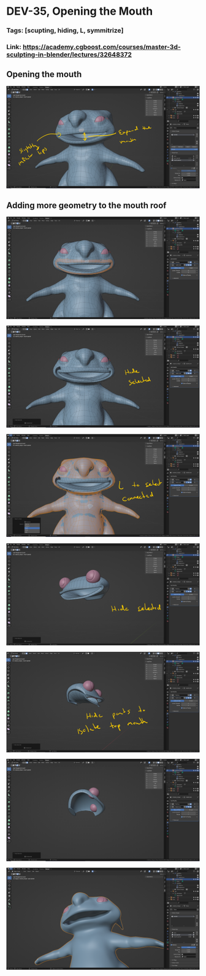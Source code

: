# DEV-35, Opening the Mouth
### Tags: [scupting, hiding, L, symmitrize]
### Link: <https://academy.cgboost.com/courses/master-3d-sculpting-in-blender/lectures/32648372>


## Opening the mouth
![](../images/DEV-35/DEV-35-A1.png)

## Adding more geometry to the mouth roof

![](../images/DEV-35/DEV-35-B1.png)

![](../images/DEV-35/DEV-35-B2.png)

![](../images/DEV-35/DEV-35-B3.png)

![](../images/DEV-35/DEV-35-B4.png)

![](../images/DEV-35/DEV-35-B5.png)

![](../images/DEV-35/DEV-35-B6.png)

![](../images/DEV-35/DEV-35-B7.png)